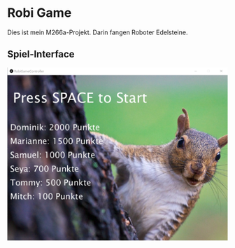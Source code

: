 # Robi Game
Dies ist mein M266a-Projekt. Darin fangen Roboter Edelsteine.


## Spiel-Interface

![Startbildschirm](img/screenshot_highscore_list.png)
